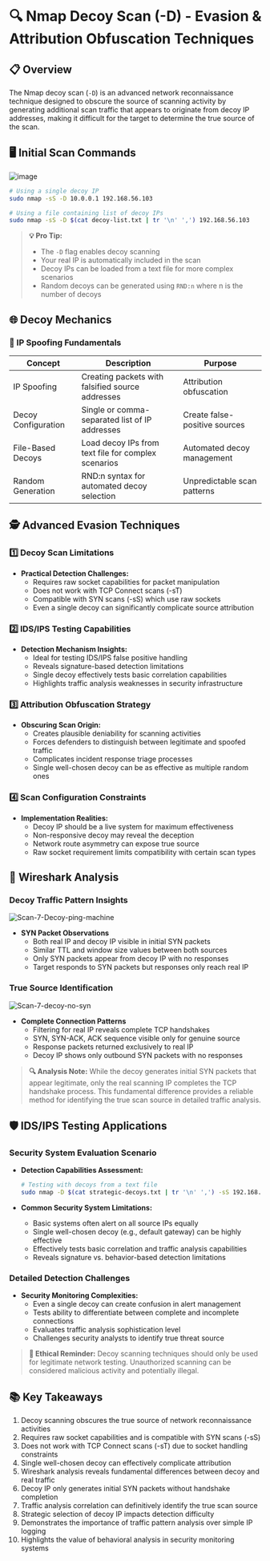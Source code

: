 # 🔍 Nmap Decoy Scan (-D) - Evasion & Attribution Obfuscation Techniques

## 📋 Overview
The Nmap decoy scan (`-D`) is an advanced network reconnaissance technique designed to obscure the source of scanning activity by generating additional scan traffic that appears to originate from decoy IP addresses, making it difficult for the target to determine the true source of the scan.

## 🖥️ Initial Scan Commands
![image](https://github.com/user-attachments/assets/e5e84753-43de-4a45-a26a-a1ea1baf6750)


```bash
# Using a single decoy IP
sudo nmap -sS -D 10.0.0.1 192.168.56.103

# Using a file containing list of decoy IPs
sudo nmap -sS -D $(cat decoy-list.txt | tr '\n' ',') 192.168.56.103
```

> **💡 Pro Tip:**
> - The `-D` flag enables decoy scanning
> - Your real IP is automatically included in the scan
> - Decoy IPs can be loaded from a text file for more complex scenarios
> - Random decoys can be generated using `RND:n` where n is the number of decoys

## 🌐 Decoy Mechanics
### 🔬 IP Spoofing Fundamentals
| Concept | Description | Purpose |
|---------|-------------|---------|
| IP Spoofing | Creating packets with falsified source addresses | Attribution obfuscation |
| Decoy Configuration | Single or comma-separated list of IP addresses | Create false-positive sources |
| File-Based Decoys | Load decoy IPs from text file for complex scenarios | Automated decoy management |
| Random Generation | RND:n syntax for automated decoy selection | Unpredictable scan patterns |

## 🕵️ Advanced Evasion Techniques

### 1️⃣ Decoy Scan Limitations
- **Practical Detection Challenges:**
  - Requires raw socket capabilities for packet manipulation
  - Does not work with TCP Connect scans (-sT)
  - Compatible with SYN scans (-sS) which use raw sockets
  - Even a single decoy can significantly complicate source attribution

### 2️⃣ IDS/IPS Testing Capabilities
- **Detection Mechanism Insights:**
  - Ideal for testing IDS/IPS false positive handling
  - Reveals signature-based detection limitations
  - Single decoy effectively tests basic correlation capabilities
  - Highlights traffic analysis weaknesses in security infrastructure

### 3️⃣ Attribution Obfuscation Strategy
- **Obscuring Scan Origin:**
  - Creates plausible deniability for scanning activities
  - Forces defenders to distinguish between legitimate and spoofed traffic
  - Complicates incident response triage processes
  - Single well-chosen decoy can be as effective as multiple random ones

### 4️⃣ Scan Configuration Constraints
- **Implementation Realities:**
  - Decoy IP should be a live system for maximum effectiveness
  - Non-responsive decoy may reveal the deception
  - Network route asymmetry can expose true source
  - Raw socket requirement limits compatibility with certain scan types

## 🔬 Wireshark Analysis
### Decoy Traffic Pattern Insights
![Scan-7-Decoy-ping-machine](https://github.com/user-attachments/assets/e5ebc090-a149-4951-9c56-57e93d72603f)



- **SYN Packet Observations**
  - Both real IP and decoy IP visible in initial SYN packets
  - Similar TTL and window size values between both sources
  - Only SYN packets appear from decoy IP with no responses
  - Target responds to SYN packets but responses only reach real IP

### True Source Identification
![Scan-7-decoy-no-syn](https://github.com/user-attachments/assets/5e3144b9-8bdb-40c5-a685-11c545c98632)


- **Complete Connection Patterns**
  - Filtering for real IP reveals complete TCP handshakes
  - SYN, SYN-ACK, ACK sequence visible only for genuine source
  - Response packets returned exclusively to real IP
  - Decoy IP shows only outbound SYN packets with no responses

> **🔍 Analysis Note:**
> While the decoy generates initial SYN packets that appear legitimate,
> only the real scanning IP completes the TCP handshake process.
> This fundamental difference provides a reliable method for
> identifying the true scan source in detailed traffic analysis.

## 🛡️ IDS/IPS Testing Applications

### Security System Evaluation Scenario
- **Detection Capabilities Assessment:**
  ```bash
  # Testing with decoys from a text file
  sudo nmap -D $(cat strategic-decoys.txt | tr '\n' ',') -sS 192.168.56.103
  ```

- **Common Security System Limitations:**
  - Basic systems often alert on all source IPs equally
  - Single well-chosen decoy (e.g., default gateway) can be highly effective
  - Effectively tests basic correlation and traffic analysis capabilities
  - Reveals signature vs. behavior-based detection limitations

### Detailed Detection Challenges
- **Security Monitoring Complexities:**
  - Even a single decoy can create confusion in alert management
  - Tests ability to differentiate between complete and incomplete connections
  - Evaluates traffic analysis sophistication level
  - Challenges security analysts to identify true threat source

> **🚨 Ethical Reminder:**
> Decoy scanning techniques should only be used for legitimate network testing.
> Unauthorized scanning can be considered malicious activity and potentially illegal.

## 📚 Key Takeaways
1. Decoy scanning obscures the true source of network reconnaissance activities
2. Requires raw socket capabilities and is compatible with SYN scans (-sS)
3. Does not work with TCP Connect scans (-sT) due to socket handling constraints
4. Single well-chosen decoy can effectively complicate attribution
5. Wireshark analysis reveals fundamental differences between decoy and real traffic
6. Decoy IP only generates initial SYN packets without handshake completion
7. Traffic analysis correlation can definitively identify the true scan source
8. Strategic selection of decoy IP impacts detection difficulty
9. Demonstrates the importance of traffic pattern analysis over simple IP logging
10. Highlights the value of behavioral analysis in security monitoring systems
